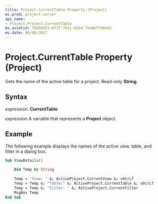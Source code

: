 ```yaml
---
title: Project.CurrentTable Property (Project)
ms.prod: project-server
api_name:
- Project.Project.CurrentTable
ms.assetid: 7b80d451-bf37-7b1c-62b4-7ee0e7fd0e63
ms.date: 06/08/2017
---
```



# Project.CurrentTable Property (Project)

Gets the name of the active table for a project. Read-only  **String**.


## Syntax

 _expression_. **CurrentTable**

 _expression_ A variable that represents a **Project** object.


## Example

The following example displays the names of the active view, table, and filter in a dialog box.


```vb
Sub ViewDetails() 
 
    Dim Temp As String 
     
    Temp = "View: " &; ActiveProject.CurrentView &; vbCrLf 
    Temp = Temp &; "Table:" &; ActiveProject.CurrentTable &; vbCrLf 
    Temp = Temp &; "Filter: " &; ActiveProject.CurrentFilter 
    MsgBox Temp 
End Sub
```


